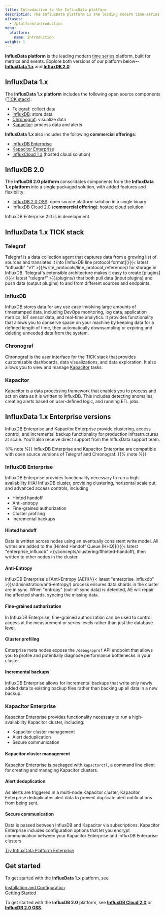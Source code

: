 ```yaml
---
title: Introduction to the InfluxData platform
description: The InfluxData platform is the leading modern time-series platform built for metrics and events.
aliases:
  - /platform/introduction
menu:
  platform:
    name: Introduction
weight: 1
---
```


**InfluxData platform** is the leading modern [time series](/platform/faq/#what-is-time-series-data) platform, built for metrics and events. Explore both versions of our platform below--[**InfluxData 1.x**](#influxdata-1-x) and [**InfluxDB 2.0**](#influxdb-2-0).

## InfluxData 1.x

The **InfluxData 1.x platform** includes the following open source components ([TICK stack](#influxdata-1-x-tick-stack)):

  - [Telegraf](#telegraf): collect data
  - [InfluxDB](#influxdb): store data
  - [Chronograf](#chronograf): visualize data
  - [Kapacitor](#kapacitor): process data and alerts

**InfluxData 1.x** also includes the following **commercial offerings**:

  - [InfluxDB Enterprise](#influxdb-enterprise)
  - [Kapacitor Enterprise](#kapacitor-enterprise)
  - [InfluxCloud 1.x](https://help.influxcloud.net) (hosted cloud solution)

## InfluxDB 2.0

The **InfluxDB 2.0 platform** consolidates components from the **InfluxData 1.x platform** into a single packaged solution, with added features and flexibility:

  - [InfluxDB 2.0 OSS](/influxdb/v2.0/get-started/): open source platform solution in a single binary
  - [InfluxDB Cloud 2.0](/influxdb/v2.0/get-started/) (**commercial offering**): hosted cloud solution

InfluxDB Enterprise 2.0 is in development.

## InfluxData 1.x TICK stack

### Telegraf

Telegraf is a data collection agent that captures data from a growing list of sources
and translates it into [InfluxDB line protocol format](/{{< latest "influxdb" "v1" >}}/write_protocols/line_protocol_reference/)
for storage in InfluxDB. Telegraf's extensible architecture makes it easy to
create [plugins](/{{< latest "telegraf" >}}/plugins/) that both pull data (input plugins) and push data (output plugins)
to and from different sources and endpoints.

### InfluxDB

InfluxDB stores data for any use case involving large amounts of timestamped data, including
DevOps monitoring, log data, application metrics, IoT sensor data, and real-time analytics.
It provides functionality that allows you to conserve space on your machine by keeping
data for a defined length of time, then automatically downsampling or expiring and deleting
unneeded data from the system.

### Chronograf

Chronograf is the user interface for the TICK stack that provides customizable dashboards,
data visualizations, and data exploration. It also allows you to view and manage
[Kapacitor](#kapacitor) tasks.

### Kapacitor

Kapacitor is a data processing framework that enables you to process and act on data
as it is written to InfluxDB. This includes detecting anomalies, creating alerts
based on user-defined logic, and running ETL jobs.

## InfluxData 1.x Enterprise versions

InfluxDB Enterprise and Kapacitor Enterprise provide clustering, access control, and incremental backup functionality for production infrastructures at scale. You'll also receive direct support from the InfluxData support team.

{{% note %}}
InfluxDB Enterprise and Kapacitor Enterprise are compatible with open source versions of Telegraf and Chronograf.
{{% /note %}}

### InfluxDB Enterprise

InfluxDB Enterprise provides functionality necessary to run a high-availability (HA) InfluxDB cluster, providing clustering, horizontal scale out, and advanced access controls, including:

- Hinted handoff
- Anti-entropy
- Fine-grained authorization
- Cluster profiling
- Incremental backups

#### Hinted handoff

Data is written across nodes using an eventually consistent write model.
All writes are added to the [Hinted Handoff Queue (HHQ)](/{{< latest "enterprise_influxdb" >}}/concepts/clustering/#hinted-handoff),
then written to other nodes in the cluster.

#### Anti-Entropy

InfluxDB Enterprise's
[Anti-Entropy (AE)](/{{< latest "enterprise_influxdb" >}}/administration/anti-entropy/)
process ensures data shards in the cluster are in sync. When "entropy" (out-of-sync
data) is detected, AE will repair the affected shards, syncing the missing data.

#### Fine-grained authorization

In InfluxDB Enterprise, fine-grained authorization can be used to control access
at the measurement or series levels rather than just the database level.

#### Cluster profiling

Enterprise meta nodes expose the `/debug/pprof` API endpoint that allows you to
profile and potentially diagnose performance bottlenecks in your cluster.

#### Incremental backups

InfluxDB Enterprise allows for incremental backups that write only newly added
data to existing backup files rather than backing up all data in a new backup.

### Kapacitor Enterprise

Kapacitor Enterprise provides functionality necessary to run a high-availability
Kapacitor cluster, including:

- Kapacitor cluster management
- Alert deduplication
- Secure communication

#### Kapacitor cluster management

Kapacitor Enterprise is packaged with `kapactorctl`, a command line client for creating
and managing Kapacitor clusters.

#### Alert deduplication

As alerts are triggered in a multi-node Kapacitor cluster, Kapacitor Enterprise
deduplicates alert data to prevent duplicate alert notifications from being sent.

#### Secure communication

Data is passed between InfluxDB and Kapacitor via subscriptions.
Kapacitor Enterprise includes configuration options that let you encrypt
communication between your Kapacitor Enterprise and InfluxDB Enterprise clusters.

<a class="btn" href="https://portal.influxdata.com/" target="\_blank">Try InfluxData Platform Enterprise</a>

## Get started

To get started with the **InfluxData 1.x** platform, see

[Installation and Configuration](/platform/install-and-deploy/)  
[Getting Started](/platform/introduction/getting-started)

To get started with the **InfluxDB 2.0** platform, see [**InfluxDB Cloud 2.0**](/influxdb/v2.0/get-started/) or [**InfluxDB 2.0 OSS**](/influxdb/v2.0/get-started/).
